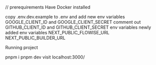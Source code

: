 // prerequirements 
Have Docker installed

copy  .env.dev.example to .env and add new env variables GOOGLE_CLIENT_ID and GOOGLE_CLIENT_SECRET comment out GITHUB_CLIENT_ID and GITHUB_CLIENT_SECRET env variables 
newly added env variables 
NEXT_PUBLIC_FLOWISE_URL
NEXT_PUBLIC_BUILDER_URL

Running project

pnpm i
pnpm dev
visit localhost:3000/

